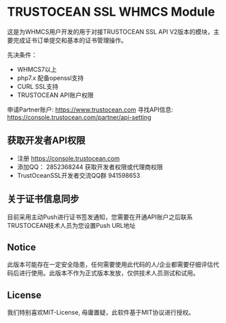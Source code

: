 # TRUSTOCEAN SSL WHMCS Module
这是为WHMCS用户开发的用于对接TRUSTOCEAN SSL API V2版本的模块，主要完成证书订单提交和基本的证书管理操作。

先决条件：
- WHMCS7以上
- php7.x 配备openssl支持
- CURL SSL支持
- TRUSTOCEAN API账户权限

申请Partner账户: https://www.trustocean.com
寻找API信息: https://console.trustocean.com/partner/api-setting

## 获取开发者API权限
- 注册 https://console.trustocean.com
- 添加QQ： 2852368244 获取开发者权限或代理商权限
- TrustOceanSSL开发者交流QQ群 941598653

## 关于证书信息同步
目前采用主动Push进行证书签发通知，您需要在开通API账户之后联系TRUSTOCEAN技术人员为您设置Push URL地址

## Notice
此版本可能存在一定安全隐患，任何需要使用此代码的人/企业都需要仔细评估代码后进行使用。此版本不作为正式版本发放，仅供技术人员测试和试用。

## License
我们特别喜欢MIT-License, 毋庸置疑，此软件基于MIT协议进行授权。